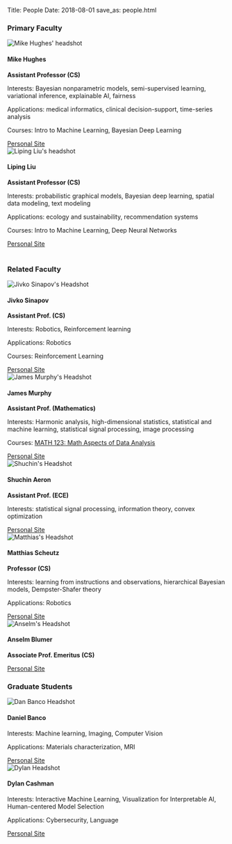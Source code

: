 Title: People
Date: 2018-08-01
save_as: people.html



<div class="container">

<h3>Primary Faculty</h3>


<div class="row display-flex">

<div class="col-6 d-flex align-items-stretch"> 
  <div class="card bg-light my-3" style="border=0px;">
    <img class="card-img-top w-50 mx-auto" src="images/headshots_200x200/mike.jpg" alt="Mike Hughes' headshot">
    <div class="card-body">
      <h4 class="card-title">Mike Hughes</h4>
      <p class="card-text">
        <strong>Assistant Professor (CS)</strong>
      </p>
      <p class="card-text">
        Interests: Bayesian nonparametric models, semi-supervised learning, variational inference, explainable AI, fairness
      </p>
      <p class="card-text">
        Applications: medical informatics, clinical decision-support, time-series analysis
      </p>
      <p class="card-text">
        Courses: Intro to Machine Learning, Bayesian Deep Learning
      </p>
      <a href="https://www.michaelchughes.com" class="btn btn-primary">Personal Site</a>
    </div>
  </div>
</div><!-- end col -->

<div class="col-6 d-flex align-items-stretch"> 
  <div class="card bg-light my-3" style="border=0px;">
    <img class="card-img-top w-50 mx-auto" src="images/headshots_200x200/liping.jpg" alt="Liping Liu's headshot">
    <div class="card-body">
      <h4 class="card-title">Liping Liu</h4>
      <p class="card-text">
        <strong>Assistant Professor (CS)</strong>
      </p>
      <p class="card-text">
        Interests: probabilistic graphical models, Bayesian deep learning, spatial data modeling, text modeling
      </p>
      <p class="card-text">
        Applications: ecology and sustainability, recommendation systems
      </p>            
      <p class="card-text">
        Courses: Intro to Machine Learning, Deep Neural Networks
      </p>      
      <a href="https://www.eecs.tufts.edu/~liulp/" class="btn btn-primary">Personal Site</a>
    </div>
  </div>
</div><!-- end col -->
</div> <!-- end row -->
<br />


<h3>Related Faculty</h3>

<div class="row display-flex">

<div class="col-6 col-md-4 d-flex align-items-stretch"> 
  <div class="card bg-light my-3" style="border=0px;">
    <img class="card-img-top w-50 mx-auto" src="images/headshots_200x200/jivko.jpg" alt="Jivko Sinapov's Headshot"">
    <div class="card-body">
      <h4 class="card-title">Jivko Sinapov</h4>
      <p class="card-text">
          <strong>Assistant Prof. (CS)</strong>
      </p>
      <p class="card-text">
        Interests: Robotics, Reinforcement learning
      </p>
      <p class="card-text">
        Applications: Robotics
      </p>
      <p class="card-text">
        Courses: Reinforcement Learning
      </p>
      <a href="https://www.eecs.tufts.edu/~jsinapov/" class="btn btn-primary">Personal Site</a>
    </div>
  </div>
</div><!-- end col -->


<div class="col-6 col-md-4 d-flex align-items-stretch"> 
  <div class="card bg-light my-3" style="border=0px;">
    <img class="card-img-top w-50 mx-auto" src="images/headshots_200x200/james.jpg" alt="James Murphy's Headshot"">
    <div class="card-body">
      <h4 class="card-title">James Murphy</h4>
      <p class="card-text">
          <strong>Assistant Prof. (Mathematics)</strong>
      </p>
      <p class="card-text">
          Interests: Harmonic analysis, high-dimensional statistics, statistical and machine learning, statistical signal processing, image processing 
      </p>
      <p class="card-text">
        Courses: <a href="https://jmurphy.math.tufts.edu/Teaching/Fall2018/"> MATH 123: Math Aspects of Data Analysis</a>
      </p>
      <a href="https://jmurphy.math.tufts.edu/" class="btn btn-primary">Personal Site</a>
      </div>
  </div>
</div><!-- end col -->



<div class="col-6 col-md-4 d-flex align-items-stretch"> 
  <div class="card bg-light my-3" style="border=0px;">
    <img class="card-img-top w-50 mx-auto"
          src="images/headshots_200x200/shuchin.jpg"
          alt="Shuchin's Headshot">
    <div class="card-body">
      <h4 class="card-title">Shuchin Aeron</h4>
      <p class="card-text">
          <strong>Assistant Prof. (ECE)</strong>
      </p>
      <p class="card-text">
        Interests: statistical signal processing, information theory, convex optimization
      </p>
      <a href="https://engineering.tufts.edu/cs/people/faculty/shuchin-aeron" class="btn btn-primary">Personal Site</a>
    </div>
  </div>
</div><!-- end col -->

<div class="col-6 col-md-4 d-flex align-items-stretch"> 
  <div class="card bg-light my-3" style="border=0px;">
    <img class="card-img-top w-50 mx-auto"
          src="images/headshots_200x200/matthias.jpg"
          alt="Matthias's Headshot">
    <div class="card-body">
      <h4 class="card-title">Matthias Scheutz</h4>
      <p class="card-text">
          <strong>Professor (CS)</strong>
      </p>
      <p class="card-text">
          Interests: learning from instructions and observations, hierarchical Bayesian models, Dempster-Shafer
theory
      </p>
      <p class="card-text">
          Applications: Robotics
      </p>
      <a href="https://engineering.tufts.edu/cs/people/faculty/matthias-scheutz" class="btn btn-primary">Personal Site</a>
    </div>
  </div>
</div><!-- end col -->

<div class="col-6 col-md-4 d-flex align-items-stretch"> 
  <div class="card bg-light my-3" style="border=0px;">
    <img class="card-img-top w-50 mx-auto"
          src="images/headshots_200x200/anselm.jpg"
          alt="Anselm's Headshot">
    <div class="card-body">
      <h4 class="card-title">Anselm Blumer</h4>
      <p class="card-text">
          <strong>Associate Prof. Emeritus (CS)</strong>
      </p>
      <p class="card-text">
      </p>
      <a href="https://engineering.tufts.edu/cs/people/faculty/anselm-blumer" class="btn btn-primary">Personal Site</a>
    </div>
  </div>
</div><!-- end col -->



</div> <!-- end row -->



<h3>Graduate Students</h3>

<div class="row display-flex">

<div class="col-6 col-md-4 d-flex align-items-stretch"> 
  <div class="card bg-light my-3" style="border=0px;">
    <img class="card-img-top w-50 mx-auto"
          src="images/headshots_200x200/dbanco.jpg"
          alt="Dan Banco Headshot">
    <div class="card-body">
      <h4 class="card-title">Daniel Banco</h4>
      <p class="card-text">
        Interests:
          Machine learning, Imaging, Computer Vision
      </p>
      <p class="card-text">
        Applications: 
          Materials characterization, MRI
      </p>
      <a href="https://www.eecs.tufts.edu/~dbanco02/" class="btn btn-primary">Personal Site</a>
    </div>
  </div>
</div><!-- end col -->

<div class="col-6 col-md-4 d-flex align-items-stretch"> 
  <div class="card bg-light my-3" style="border=0px;">
    <img class="card-img-top w-50 mx-auto"
          src="images/headshots_200x200/dylan.jpg"
          alt="Dylan Headshot">
    <div class="card-body">
      <h4 class="card-title">Dylan Cashman</h4>
      <p class="card-text">
        Interests:
          Interactive Machine Learning,
          Visualization for Interpretable AI,
          Human-centered Model Selection
      </p>
      <p class="card-text">
        Applications: 
          Cybersecurity,
          Language
      </p>
      <a href="https://www.cs.tufts.edu/~dcashm01" class="btn btn-primary">Personal Site</a>
    </div>
  </div>
</div><!-- end col -->

</div> <!-- end row -->
<br />


<!-- end container -->
</div>
